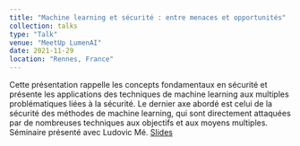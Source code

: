 ```yaml
---
title: "Machine learning et sécurité : entre menaces et opportunités"
collection: talks
type: "Talk"
venue: "MeetUp LumenAI"
date: 2021-11-29
location: "Rennes, France"
---
```


Cette présentation rappelle les concepts fondamentaux en sécurité et présente les applications des techniques de machine learning aux multiples problématiques liées à la sécurité. Le dernier axe abordé est celui de la sécurité des méthodes de machine learning, qui sont directement attaquées par de nombreuses techniques aux objectifs et aux moyens multiples. Séminaire présenté avec Ludovic Mé. [Slides](https://pfgimenez.fr/files/lumenai.pdf)

